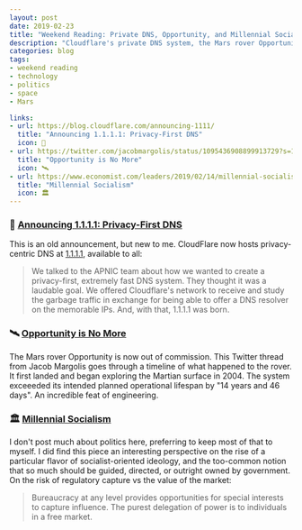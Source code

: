 ```yaml
---
layout: post
date: 2019-02-23
title: "Weekend Reading: Private DNS, Opportunity, and Millennial Socialism"
description: "Cloudflare's private DNS system, the Mars rover Opportunity is no more, and the rise of millennial socialism."
categories: blog
tags:
- weekend reading
- technology
- politics
- space
- Mars

links:
- url: https://blog.cloudflare.com/announcing-1111/
  title: "Announcing 1.1.1.1: Privacy-First DNS"
  icon: 🔌
- url: https://twitter.com/jacobmargolis/status/1095436908899913729?s=12
  title: "Opportunity is No More"
  icon: 🛰
- url: https://www.economist.com/leaders/2019/02/14/millennial-socialism
  title: "Millennial Socialism"
  icon: 🏛
---
```


### 🔌 [Announcing 1.1.1.1: Privacy-First DNS](https://blog.cloudflare.com/announcing-1111/ "Announcing 1.1.1.1: Privacy-First DNS")

This is an old announcement, but new to me. CloudFlare now hosts privacy-centric DNS at [1.1.1.1](https://1.1.1.1/ "1.1.1.1"), available to all:

> We talked to the APNIC team about how we wanted to create a privacy-first, extremely fast DNS system. They thought it was a laudable goal. We offered Cloudflare's network to receive and study the garbage traffic in exchange for being able to offer a DNS resolver on the memorable IPs. And, with that, 1.1.1.1 was born.

### 🛰 [Opportunity is No More](https://twitter.com/jacobmargolis/status/1095436908899913729?s=12 "Opportunity is No More")

The Mars rover Opportunity is now out of commission. This Twitter thread from Jacob Margolis goes through a timeline of what happened to the rover. It first landed and began exploring the Martian surface in 2004. The system exceeeded its intended planned operational lifespan by "14 years and 46 days". An incredible feat of engineering.

### 🏛 [Millennial Socialism](https://www.economist.com/leaders/2019/02/14/millennial-socialism "Millenial Socialism")

I don't post much about politics here, preferring to keep most of that to myself. I did find this piece an interesting perspective on the rise of a particular flavor of socialist-oriented ideology, and the too-common notion that so much should be guided, directed, or outright owned by government. On the risk of regulatory capture vs the value of the market:

> Bureaucracy at any level provides opportunities for special interests to capture influence. The purest delegation of power is to individuals in a free market.
